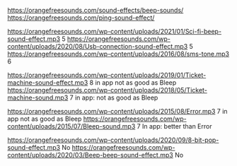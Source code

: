 https://orangefreesounds.com/sound-effects/beep-sounds/
https://orangefreesounds.com/ping-sound-effect/


https://orangefreesounds.com/wp-content/uploads/2021/01/Sci-fi-beep-sound-effect.mp3	5
https://orangefreesounds.com/wp-content/uploads/2020/08/Usb-connection-sound-effect.mp3   5
https://orangefreesounds.com/wp-content/uploads/2016/08/sms-tone.mp3   6

https://orangefreesounds.com/wp-content/uploads/2019/01/Ticket-machine-sound-effect.mp3   8   in app not as good as Bleep
https://orangefreesounds.com/wp-content/uploads/2018/05/Ticket-machine-sound.mp3   7		in app: not as good as Bleep

https://orangefreesounds.com/wp-content/uploads/2015/08/Error.mp3   7		in app not as good as Bleep
https://orangefreesounds.com/wp-content/uploads/2015/07/Bleep-sound.mp3  7   In app: better than Error


https://orangefreesounds.com/wp-content/uploads/2020/09/8-bit-pop-sound-effect.mp3		No
https://orangefreesounds.com/wp-content/uploads/2020/03/Beep-beep-sound-effect.mp3		No